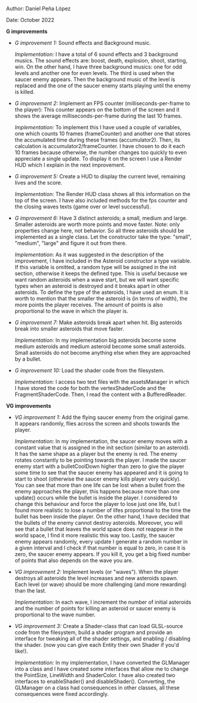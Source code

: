Author: Daniel Peña López

Date: October 2022

**G improvements**
-  *G improvement 1:* Sound effects and Background music.
   
   *Implementation:* I have a total of 6 sound effects and 3 background musics.
   The sound effects are: boost, death, explosion, shoot, starting, win. On the other hand, I have
   three background musics: one for odd levels and another one for even levels. The third is used
   when the saucer enemy appears. Then the background music of the level is replaced and the one of
   the saucer enemy starts playing until the enemy is killed.
   
-  *G improvement 2:* Implement an FPS counter (milliseconds-per-frame to the player): This counter appears on the
   bottom of the screen and it shows the average milliseconds-per-frame during the last 10 frames.

   *Implementation:* To implement this I have used a couple of variables, one which counts 10 frames (frameCounter) 
   and another one that stores the accumulated time during these frames (accumulator2). Then, its
   calculation is accumulator2/frameCounter. I have chosen to do it each 10 frames because
   otherwise, the number changes too quickly to even appreciate a single update. To display it on the
   screen I use a Render HUD which I explain in the next improvement.
   
-  *G improvement 5:* Create a HUD to display the current level, remaining lives and the score.

   *Implementation:* The Render HUD class shows all this information on the top of the screen. I have also included methods for the fps 
   counter and the closing waves texts (game over or level successful).
   
-  *G improvement 6:* Have 3 distinct asteroids; a small, medium and large. Smaller asteroids are worth more points 
   and move faster. Note: only properties change here, not behavior. So all three asteroids should 
   be implemented as a single class. Let the constructor take the type: "small", "medium", "large" 
   and figure it out from there.

   *Implementation:* As it was suggested in the description of the improvement, I have included in the Asteroid 
   constructor a type variable. If this variable is omitted, a random type will be assigned in
   the init section, otherwise it keeps the defined type. This is useful because we want random
   asteroids when a wave start, but we will want specific types when an asteroid is destroyed and
   it breaks apart in other asteroids.
   To define the type of the asteroids, I have used an enum.
   It is worth to mention that the smaller the asteroid is (in terms of width), the more points the
   player receives. The amount of points is also proportional to the wave in which the player is.

-  *G improvement 7:* Make asteroids break apart when hit. Big asteroids break into smaller asteroids that move faster.

   *Implementation:* In my implementation big asteroids become some medium asteroids and medium asteroid become some
   small asteroids. Small asteroids do not become anything else when they are approached by a bullet.
   
-  *G improvement 10:* Load the shader code from the filesystem.

   *Implementation:* I access two text files with the assetsManager in which
   I have stored the code for both the vertexShaderCode and the FragmentShaderCode. Then, I read the
   content with a BufferedReader.

**VG improvements**
-  *VG improvement 1:* Add the flying saucer enemy from the original game. It appears randomly, flies across the screen
   and shoots towards the player.

   *Implementation:* In my implementation, the saucer enemy moves with a constant value
   that is assigned in the init section (similar to an asteroid). It has the same shape as a player
   but the enemy is red. The enemy rotates constantly to be pointing towards the player. I made the
   saucer enemy start with a bulletCoolDown higher than zero to give the player some time to see that
   the saucer enemy has appeared and it is going to start to shoot (otherwise the saucer enemy kills
   player very quickly).
   You can see that more than one life can be lost when a bullet from the enemy approaches the
   player, this happens because more than one update() occurs while the bullet is inside the player.
   I considered to change this behaviour and force the player to lose just one life, but I 
   found more realistic to lose a number of lifes proportional to the time the bullet has been inside
   the player.
   On the other hand, I have decided that the bullets of the enemy cannot destroy asteroids.
   Moreover, you will see that a bullet that leaves the world space does not reappear in the world
   space, I find it more realistic this way too.
   Lastly, the saucer enemy appears randomly, every update I generate a random number in a given
   interval and I check if that number is equal to zero, in case it is zero, the saucer enemy appears.
   If you kill it, you get a big fixed number of points that also depends on the wave you are.
   
-  *VG improvement 2:* Implement levels (or "waves"). When the player destroys all asteroids the level increases 
   and new asteroids spawn. Each level (or wave) should be more challenging (and more rewarding)
   than the last.

   *Implementation:* In each wave, I increment the number of initial asteroids and the number of points for killing
   an asteroid or saucer enemy is proportional to the wave number.
   
-  *VG improvement 3:* Create a Shader-class that can load GLSL-source code from the filesystem, build a shader 
   program and provide an interface for tweaking all of the shader settings, and 
   enabling / disabling the shader. (now you can give each Entity their own Shader
   if you'd like!).

   *Implementation:* In my implementation, I have converted the GLManager into a class and I have created some
   interfaces that allow me to change the PointSize, LineWidth and ShaderColor. I have also created two interfaces to
   enableShader() and disableShader(). Converting, the GLManager on a class had consequences in other
   classes, all these consequences were fixed accordingly.